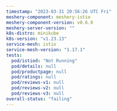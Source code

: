 ```yaml
---
timestamp: "2023-03-31 20:56:26 UTC Fri"
meshery-component: meshery-istio
meshery-component-version: v0.6.9
meshery-server-version: ""
k8s-distro: minikube
k8s-version: "v1.23.13"
service-mesh: istio
service-mesh-version: "1.17.1"
tests:
  pod/istiod: "Not Running"
  pod/details: null
  pod/productpage: null
  pod/ratings: null
  pod/reviews-v1: null
  pod/reviews-v2: null
  pod/reviews-v3: null
overall-status: "failing"
---
```

